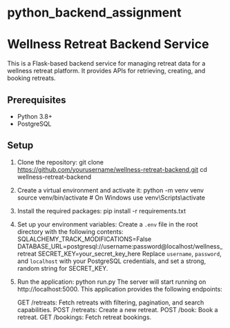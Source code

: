 # python_backend_assignment

# Wellness Retreat Backend Service

This is a Flask-based backend service for managing retreat data for a wellness retreat platform. It provides APIs for retrieving, creating, and booking retreats.

## Prerequisites

- Python 3.8+
- PostgreSQL

## Setup

1. Clone the repository:
   git clone https://github.com/yourusername/wellness-retreat-backend.git
   cd wellness-retreat-backend

2. Create a virtual environment and activate it:
   python -m venv venv
   source venv/bin/activate # On Windows use venv\Scripts\activate

3. Install the required packages:
   pip install -r requirements.txt

4. Set up your environment variables:
   Create a `.env` file in the root directory with the following contents:
   SQLALCHEMY_TRACK_MODIFICATIONS=False
   DATABASE_URL=postgresql://username:password@localhost/wellness_retreat
   SECRET_KEY=your_secret_key_here
   Replace `username`, `password`, and `localhost` with your PostgreSQL credentials, and set a strong, random string for SECRET_KEY.

5. Run the application:
   python run.py
   The server will start running on http://localhost:5000.
   This application provides the following endpoints:

   GET /retreats: Fetch retreats with filtering, pagination, and search capabilities.
   POST /retreats: Create a new retreat.
   POST /book: Book a retreat.
   GET /bookings: Fetch retreat bookings.
